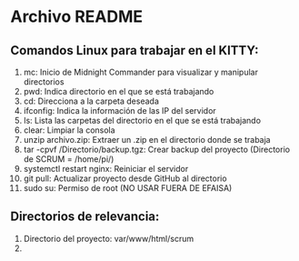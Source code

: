 # Archivo README #

## Comandos Linux para trabajar en el KITTY:
1) mc: Inicio de Midnight Commander para visualizar y manipular directorios
2) pwd: Indica directorio en el que se está trabajando
3) cd: Direcciona a la carpeta deseada
4) ifconfig: Indica la información de las IP del servidor
5) ls: Lista las carpetas del directorio en el que se está trabajando
6) clear: Limpiar la consola 
7) unzip archivo.zip: Extraer un .zip en el directorio donde se trabaja
8) tar -cpvf /Directorio/backup.tgz: Crear backup del proyecto (Directorio de SCRUM = /home/pi/)
9) systemctl restart nginx: Reiniciar el servidor
10) git pull: Actualizar proyecto desde GitHub al directorio
11) sudo su: Permiso de root (NO USAR FUERA DE EFAISA)

## Directorios de relevancia:
1) Directorio del proyecto: var/www/html/scrum
2) 
